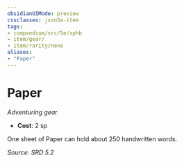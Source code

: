 ```yaml
---
obsidianUIMode: preview
cssclasses: json5e-item
tags:
- compendium/src/5e/xphb
- item/gear/
- item/rarity/none
aliases: 
- "Paper"
---
```

# Paper
*Adventuring gear*  

- **Cost**: 2 sp

One sheet of Paper can hold about 250 handwritten words.

*Source: SRD 5.2*